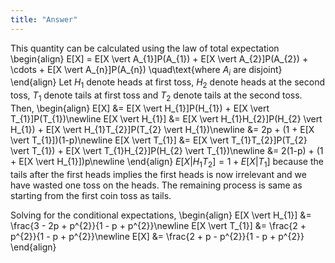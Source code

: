 ```yaml
---
title: "Answer"
---
```


This quantity can be calculated using the law of total expectation
\begin{align}
            E[X] = E[X \vert A_{1}]P(A_{1}) + E[X \vert A_{2}]P(A_{2}) + \cdots + E[X \vert A_{n}]P(A_{n}) \quad\text{where $A_{i}$ are disjoint}
        \end{align}
Let $H_{1}$ denote heads at first toss, $H_{2}$ denote heads at the second toss, $T_{1}$ denote tails at first toss and $T_{2}$ denote tails at the second toss. Then,
\begin{align}
            E[X] &= E[X \vert H_{1}]P(H_{1}) + E[X \vert T_{1}]P(T_{1})\newline
            E[X \vert H_{1}] &= E[X \vert H_{1}H_{2}]P(H_{2} \vert H_{1}) + E[X \vert H_{1}T_{2}]P(T_{2} \vert H_{1})\newline
                    &= 2p + (1 + E[X \vert T_{1}])(1-p)\newline
            E[X \vert T_{1}] &= E[X \vert T_{1}T_{2}]P(T_{2} \vert T_{1}) + E[X \vert T_{1}H_{2}]P(H_{2} \vert T_{1})\newline
                    &= 2(1-p) + (1 + E[X \vert H_{1}])p\newline
        \end{align}
$E[X \vert H_{1}T_{2}] = 1 + E[X \vert T_{1}]$ because the tails after the first heads implies the first heads is now irrelevant and we have wasted one toss on the heads. The remaining process is same as starting from the first coin toss as tails.

Solving for the conditional expectations,
\begin{align}
            E[X \vert H_{1}] &= \frac{3 - 2p + p^{2}}{1 - p + p^{2}}\newline
            E[X \vert T_{1}] &= \frac{2 + p^{2}}{1 - p + p^{2}}\newline
            E[X] &= \frac{2 + p - p^{2}}{1 - p + p^{2}}
        \end{align}
